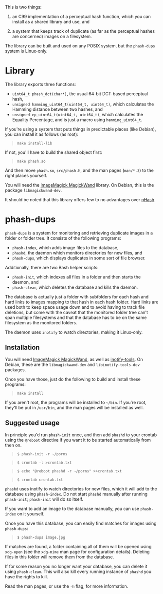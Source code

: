 This is two things:

1. an C99 implementation of a perceptual hash function, which you can install as a shared library and use, and

2. a system that keeps track of duplicate (as far as the perceptual hashes are concerned) images on a filesystem.

The library can be built and used on any POSIX system, but the `phash-dups` system is Linux-only.

# Library

The library exports three functions:

* `uint64_t phash_dct(char*)`, the usual 64-bit DCT-based perceptual hash,
* `unsigned hamming_uint64_t(uint64_t, uint64_t)`, which calculates the Hamming distance between two hashes, and
* `unsigned ep_uint64_t(uint64_t, uint64_t)`, which calculates the Equality Percentage, and is just a macro using `hamming_uint64_t`.

If you're using a system that puts things in predictable places (like Debian), you can install it as follows (as root):

> `make install-lib`

If not, you'll have to build the shared object first:

> `make phash.so`

And then move `phash.so`, `src/phash.h`, and the man pages (`man/*.3`) to the right places yourself.

You will need the [ImageMagick MagickWand](http://www.imagemagick.org/script/install-source.php#unix) library. On Debian, this is the package `libmagickwand-dev`.

It should be noted that this library offers few to no advantages over [pHash](http://phash.org/).

# phash-dups

`phash-dups` is a system for monitoring and retrieving duplicate images in a folder or folder tree. It consists of the following programs:

* `phash-index`, which adds image files to the database,
* `phashd`, the daemon which monitors directories for new files, and
* `phash-dups`, which displays duplicates in some sort of file browser.

Additionally, there are two Bash helper scripts:

* `phash-init`, which indexes all files in a folder and then starts the daemon, and
* `phash-clean`, which deletes the database and kills the daemon.

The database is actually just a folder with subfolders for each hash and hard links to images mapping to that hash in each hash folder. Hard links are used both to keep space usage down and to avoid having to track file deletions, but come with the caveat that the monitored folder tree can't span multiple filesystems and that the database has to be on the same filesystem as the monitored folders.

The daemon uses `inotify` to watch directories, making it Linux-only.

## Installation

You will need [ImageMagick MagickWand](http://www.imagemagick.org/script/install-source.php#unix), as well as [inotify-tools](http://inotify-tools.sourceforge.net/). On Debian, these are the `libmagickwand-dev` and `libinotify-tools-dev` packages.

Once you have those, just do the following to build and install these programs:

> `make install`

If you aren't root, the programs will be installed to `~/bin`. If you're root, they'll be put in `/usr/bin`, and the man pages will be installed as well.

## Suggested usage

In principle you'd run `phash-init` once, and then add `phashd` to your crontab using the `@reboot` directive if you want it to be started automatically from then on.

> `$ phash-init -r ~/porns`

> `$ crontab -l >crontab.txt`

> `$ echo "@reboot phashd -r ~/porns" >>crontab.txt`

> `$ crontab crontab.txt`

`phashd` uses inotify to watch directories for new files, which it will add to the database using `phash-index`. Do not start `phashd` manually after running `phash-init`; `phash-init` will do so itself.

If you want to add an image to the database manually, you can use `phash-index` on it yourself.

Once you have this database, you can easily find matches for images using `phash-dups`:

> `$ phash-dups image.jpg`

If matches are found, a folder containing all of them will be opened using `xdg-open` (see the `xdg-mime` man page for configuration details). Deleting files in this folder will remove them from the database.

If for some reason you no longer want your database, you can delete it using `phash-clean`. This will also kill every running instance of `phashd` you have the rights to kill.

Read the man pages, or use the `-h` flag, for more information.
